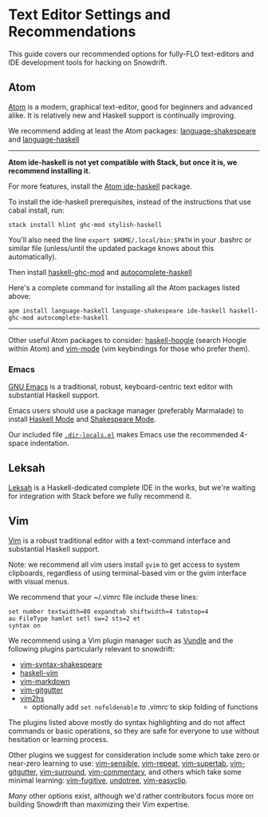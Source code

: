 # Text Editor Settings and Recommendations

This guide covers our recommended options for fully-FLO text-editors and IDE
development tools for hacking on Snowdrift.

## Atom

[Atom](https://atom.io/) is a modern, graphical text-editor, good for beginners
and advanced alike. It is relatively new and Haskell support is continually
improving.

We recommend adding at least the Atom packages:
[language-shakespeare](https://atom.io/packages/language-shakespeare) and
[language-haskell](https://atom.io/packages/language-haskell)

---------------------------

**Atom ide-haskell is not yet compatible with Stack, but once it is,
we recommend installing it.**

For more features, install the
[Atom ide-haskell](https://atom.io/packages/ide-haskell) package.

To install the ide-haskell prerequisites, instead of the instructions that use
cabal install, run:

    stack install hlint ghc-mod stylish-haskell

You'll also need the line `export $HOME/.local/bin:$PATH` in your .bashrc or
similar file (unless/until the updated package knows about this automatically).

Then install [haskell-ghc-mod](https://atom.io/packages/haskell-ghc-mod) and
[autocomplete-haskell](https://atom.io/packages/autocomplete-haskell)

Here's a complete command for installing all the Atom packages listed above:

    apm install language-haskell language-shakespeare ide-haskell haskell-ghc-mod autocomplete-haskell

------------------------------

Other useful Atom packages to consider:
[haskell-hoogle](https://atom.io/packages/haskell-hoogle) (search Hoogle within
Atom) and [vim-mode](https://atom.io/packages/vim-mode) (vim keybindings for
those who prefer them).

### Emacs

[GNU Emacs](https://www.gnu.org/software/emacs/) is a traditional, robust,
keyboard-centric text editor with substantial Haskell support.

Emacs users should use a package manager (preferably Marmalade) to install
[Haskell Mode](https://github.com/haskell/haskell-mode)
and
[Shakespeare Mode](https://github.com/CodyReichert/shakespeare-mode).

Our included file
[`.dir-locals.el`](https://www.gnu.org/software/emacs/manual/html_node/emacs/Directory-Variables.html)
makes Emacs use the recommended 4-space indentation.

## Leksah

[Leksah](http://leksah.org/) is a Haskell-dedicated complete IDE in the works,
but we're waiting for integration with Stack before we fully recommend it.

## Vim

[Vim](http://www.vim.org/) is a robust traditional editor with a text-command
interface and substantial Haskell support.

Note: we recommend all vim users install `gvim` to get access to system
clipboards, regardless of using terminal-based vim or the gvim interface with
visual menus.

We recommend that your ~/.vimrc file include these lines:

    set number textwidth=80 expandtab shiftwidth=4 tabstop=4
    au FileType hamlet setl sw=2 sts=2 et
    syntax on

We recommend using a Vim plugin manager such as
[Vundle](https://github.com/VundleVim/Vundle.vim)
and the following plugins particularly relevant to snowdrift:

* [vim-syntax-shakespeare](https://github.com/pbrisbin/vim-syntax-shakespeare)
* [haskell-vim](https://github.com/neovimhaskell/haskell-vim)
* [vim-markdown](https://github.com/plasticboy/vim-markdown)
* [vim-gitgutter](https://github.com/airblade/vim-gitgutter)
* [vim2hs](https://github.com/dag/vim2hs)
    * optionally add `set nofoldenable` to .vimrc to skip folding of functions

The plugins listed above mostly do syntax highlighting and do not affect
commands or basic operations, so they are safe for everyone to use without
hesitation or learning process.

Other plugins we suggest for consideration include some which take zero or
near-zero learning to use:
[vim-sensible](https://github.com/tpope/vim-sensible),
[vim-repeat](https://github.com/tpope/vim-repeat),
[vim-supertab](https://github.com/ervandew/supertab),
[vim-gitgutter](https://github.com/airblade/vim-gitgutter),
[vim-surround](https://github.com/tpope/vim-surround),
[vim-commentary](https://github.com/tpope/vim-commentary),
and others which take some minimal learning:
[vim-fugitive](https://github.com/tpope/vim-fugitive),
[undotree](https://github.com/mbbill/undotree),
[vim-easyclip](https://github.com/mbbill/undotree).

*Many* other options exist, although we'd rather contributors focus more on
building Snowdrift than maximizing their Vim expertise.
